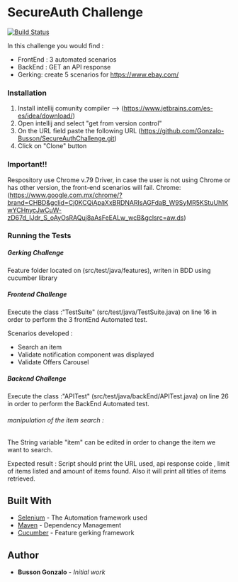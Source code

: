 # SecureAuth Challenge


[![Build Status](https://travis-ci.org/joemccann/dillinger.svg?branch=master)](https://travis-ci.org/joemccann/dillinger)

In this challenge you would find :
- FrontEnd : 3 automated scenarios
- BackEnd : GET an API response
- Gerking: create 5 scenarios for https://www.ebay.com/
    

### Installation
1) Install intellij comunity compiler  --> (https://www.jetbrains.com/es-es/idea/download/)
2) Open intellij and select "get from version control"
3) On the URL field paste the following URL (https://github.com/Gonzalo-Busson/SecureAuthChallenge.git)
4) Click on "Clone" button


### Important!! 
Respository use Chrome v.79 Driver, in case the user is not using  Chrome or has other version, the front-end scenarios will fail.
Chrome:(https://www.google.com.mx/chrome/?brand=CHBD&gclid=Cj0KCQiApaXxBRDNARIsAGFdaB_W9SyMR5KStuUh1KwYCHnycJwCuW-zD67d_IJdr_S_oAyOsRAQuj8aAsFeEALw_wcB&gclsrc=aw.ds)

### Running the Tests

##### Gerking Challenge
Feature folder located on (src/test/java/features), writen in BDD using cucumber library 

##### Frontend Challenge
Execute the  class :"TestSuite" (src/test/java/TestSuite.java) on line 16 in order to perform the 3 frontEnd Automated test. 

Scenarios developed : 
- Search an item
- Validate notification component was displayed 
- Validate Offers Carousel

##### Backend Challenge

Execute the  class :"APITest" (src/test/java/backEnd/APITest.java) on line 26 in order to perform the  BackEnd  Automated test. 


###### manipulation of the item search :
The String variable  "item" can be edited in order to change the item we want to search.


Expected result : Script should print  the URL used, api response coide , limit of items listed and amount of items found. Also it will print all titles of items retrieved. 




## Built With

* [Selenium](https://selenium.dev) - The Automation framework used
* [Maven](https://maven.apache.org/) - Dependency Management
* [Cucumber](https://cucumber.io/) - Feature gerking framework 
## Author

* **Busson Gonzalo** - *Initial work* 


